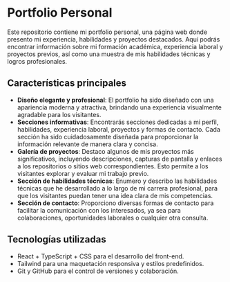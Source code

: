 # Portfolio Personal

Este repositorio contiene mi portfolio personal, una página web donde presento mi experiencia, habilidades y proyectos destacados. Aquí podrás encontrar información sobre mi formación académica, experiencia laboral y proyectos previos, así como una muestra de mis habilidades técnicas y logros profesionales.

## Características principales

- **Diseño elegante y profesional**: El portfolio ha sido diseñado con una apariencia moderna y atractiva, brindando una experiencia visualmente agradable para los visitantes.
- **Secciones informativas**: Encontrarás secciones dedicadas a mi perfil, habilidades, experiencia laboral, proyectos y formas de contacto. Cada sección ha sido cuidadosamente diseñada para proporcionar la información relevante de manera clara y concisa.
- **Galería de proyectos**: Destaco algunos de mis proyectos más significativos, incluyendo descripciones, capturas de pantalla y enlaces a los repositorios o sitios web correspondientes. Esto permite a los visitantes explorar y evaluar mi trabajo previo.
- **Sección de habilidades técnicas**: Enumero y describo las habilidades técnicas que he desarrollado a lo largo de mi carrera profesional, para que los visitantes puedan tener una idea clara de mis competencias.
- **Sección de contacto**: Proporciono diversas formas de contacto para facilitar la comunicación con los interesados, ya sea para colaboraciones, oportunidades laborales o cualquier otra consulta.

## Tecnologías utilizadas

- React + TypeScript + CSS para el desarrollo del front-end.
- Tailwind para una maquetación responsiva y estilos predefinidos.
- Git y GitHub para el control de versiones y colaboración.
